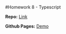#Homework 8 - Typescript

**Repo:** [Link](https://github.com/ihortkachuk/tic-tac-toe)

**Github Pages:** [Demo](https://ihortkachuk.github.io/tic-tac-toe/)